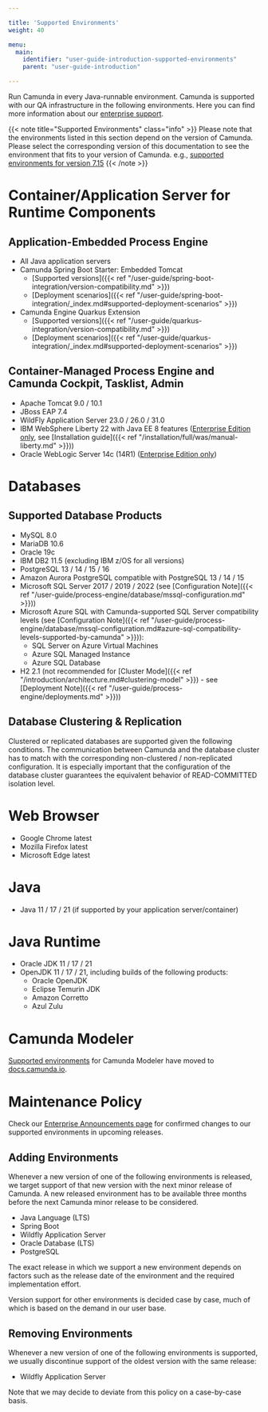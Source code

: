 ```yaml
---

title: 'Supported Environments'
weight: 40

menu:
  main:
    identifier: "user-guide-introduction-supported-environments"
    parent: "user-guide-introduction"

---
```



Run Camunda in every Java-runnable environment. Camunda is supported with our QA infrastructure in the following environments. Here you can find more information about our [enterprise support](http://camunda.com/platform-7/editions/).

{{< note title="Supported Environments" class="info" >}}
  Please note that the environments listed in this section depend on the version of Camunda. Please select the corresponding version of this documentation to see the environment that fits to your version of Camunda. e.g., [supported environments for version 7.15](http://docs.camunda.org/7.15/guides/user-guide/#introduction-supported-environments)
{{< /note >}}


# Container/Application Server for Runtime Components

## Application-Embedded Process Engine

* All Java application servers
* Camunda Spring Boot Starter: Embedded Tomcat
  * [Supported versions]({{< ref "/user-guide/spring-boot-integration/version-compatibility.md" >}})
  * [Deployment scenarios]({{< ref "/user-guide/spring-boot-integration/_index.md#supported-deployment-scenarios" >}})
* Camunda Engine Quarkus Extension
  * [Supported versions]({{< ref "/user-guide/quarkus-integration/version-compatibility.md" >}})
  * [Deployment scenarios]({{< ref "/user-guide/quarkus-integration/_index.md#supported-deployment-scenarios" >}})

## Container-Managed Process Engine and Camunda Cockpit, Tasklist, Admin

* Apache Tomcat 9.0 / 10.1
* JBoss EAP 7.4
* WildFly Application Server 23.0 / 26.0 / 31.0
* IBM WebSphere Liberty 22 with Java EE 8 features ([Enterprise Edition only](http://camunda.com/enterprise/), 
  see [Installation guide]({{< ref "/installation/full/was/manual-liberty.md" >}}))
* Oracle WebLogic Server 14c (14R1) ([Enterprise Edition only](http://camunda.com/enterprise/))

# Databases

## Supported Database Products

* MySQL  8.0
* MariaDB 10.6
* Oracle 19c
* IBM DB2 11.5 (excluding IBM z/OS for all versions)
* PostgreSQL 13 / 14 / 15 / 16
* Amazon Aurora PostgreSQL compatible with PostgreSQL 13 / 14 / 15
* Microsoft SQL Server 2017 / 2019 / 2022 (see [Configuration Note]({{< ref "/user-guide/process-engine/database/mssql-configuration.md" >}}))
* Microsoft Azure SQL with Camunda-supported SQL Server compatibility levels 
  (see [Configuration Note]({{< ref "/user-guide/process-engine/database/mssql-configuration.md#azure-sql-compatibility-levels-supported-by-camunda" >}})): 
  * SQL Server on Azure Virtual Machines
  * Azure SQL Managed Instance
  * Azure SQL Database
* H2 2.1 (not recommended for [Cluster Mode]({{< ref "/introduction/architecture.md#clustering-model" >}}) - see [Deployment Note]({{< ref "/user-guide/process-engine/deployments.md" >}}))

## Database Clustering & Replication

Clustered or replicated databases are supported given the following conditions. The communication between Camunda and the database cluster has to match with the corresponding non-clustered / non-replicated configuration. It is especially important that the configuration of the database cluster guarantees the equivalent behavior of READ-COMMITTED isolation level.


# Web Browser

* Google Chrome latest
* Mozilla Firefox latest
* Microsoft Edge latest


# Java

* Java 11 / 17 / 21 (if supported by your application server/container)


# Java Runtime

* Oracle JDK 11 / 17 / 21
* OpenJDK 11 / 17 / 21, including builds of the following products:
  * Oracle OpenJDK
  * Eclipse Temurin JDK
  * Amazon Corretto
  * Azul Zulu

# Camunda Modeler

[Supported environments](https://docs.camunda.io/docs/reference/supported-environments/#camunda-modeler) for Camunda Modeler have moved to [docs.camunda.io](https://docs.camunda.io/).

# Maintenance Policy

Check our [Enterprise Announcements page](/enterprise/announcement/) for confirmed changes to our supported environments in upcoming releases.

## Adding Environments

Whenever a new version of one of the following environments is released, we target support of that new version with the next minor release of Camunda. A new released environment has to be available three months before the next Camunda minor release to be considered.

* Java Language (LTS)
* Spring Boot
* Wildfly Application Server
* Oracle Database (LTS)
* PostgreSQL

The exact release in which we support a new environment depends on factors such as the release date of the environment and the required implementation effort.

Version support for other environments is decided case by case, much of which is based on the demand in our user base.

## Removing Environments

Whenever a new version of one of the following environments is supported, we usually discontinue support of the oldest version with the same release:

* Wildfly Application Server

Note that we may decide to deviate from this policy on a case-by-case basis.
